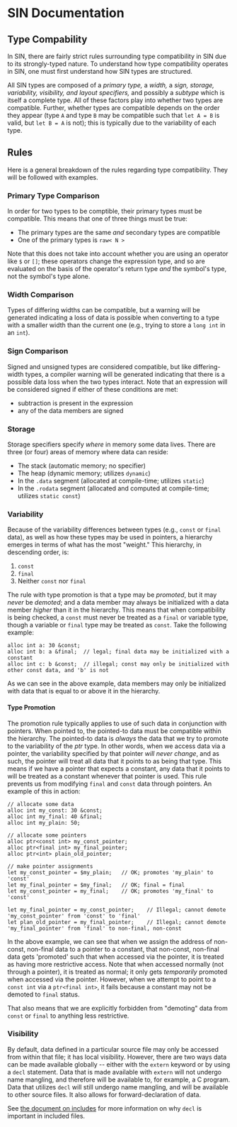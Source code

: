 # SIN Documentation

## Type Compability

In SIN, there are fairly strict rules surrounding type compatibility in SIN due to its strongly-typed nature. To understand how type compatibility operates in SIN, one must first understand how SIN types are structured.

All SIN types are composed of a *primary type,* a *width,* a *sign,* *storage, variability, visibility, and layout specifiers,* and possibly a *subtype* which is itself a complete type. All of these factors play into whether two types are compatible. Further, whether types are compatible depends on the order they appear (type `A` and type `B` may be compatible such that `let A = B` is valid, but `let B = A` is not); this is typically due to the variability of each type.

## Rules

Here is a general breakdown of the rules regarding type compatibility. They will be followed with examples.

### Primary Type Comparison

In order for two types to be comptible, their primary types must be compatible. This means that one of three things must be true:

* The primary types are the same *and* secondary types are compatible
* One of the primary types is `raw< N >`

Note that this does not take into account whether you are using an operator like `$` or `[]`; these operators change the expression type, and so are evaluated on the basis of the operator's return type *and* the symbol's type, not the symbol's type alone.

### Width Comparison

Types of differing widths can be compatible, but a warning will be generated indicating a loss of data is possible when converting to a type with a smaller width than the current one (e.g., trying to store a `long int` in an `int`).

### Sign Comparison

Signed and unsigned types are considered compatible, but like differing-width types, a compiler warning will be generated indicating that there is a possible data loss when the two types interact. Note that an expression will be considered signed if either of these conditions are met:

* subtraction is present in the expression
* any of the data members are signed

### Storage

Storage specifiers specify _where_ in memory some data lives. There are three (or four) areas of memory where data can reside:

* The stack (automatic memory; no specifier)
* The heap (dynamic memory; utilizes `dynamic`)
* In the `.data` segment (allocated at compile-time; utilizes `static`)
* In the `.rodata` segment (allocated and computed at compile-time; utilizes `static const`)

### Variability

Because of the variability differences between types (e.g., `const` or `final` data), as well as how these types may be used in pointers, a hierarchy emerges in terms of what has the most "weight." This hierarchy, in descending order, is:

1. `const`
2. `final`
3. Neither `const` nor `final`

The rule with type promotion is that a type may be *promoted*, but it may *never* be *demoted*; and a data member may always be initialized with a data member *higher* than it in the hierarchy. This means that when compatibility is being checked, a `const` must never be treated as a `final` or variable type, though a variable or `final` type may be treated as `const`. Take the following example:

    alloc int a: 30 &const;
    alloc int b: a &final;  // legal; final data may be initialized with a constant
    alloc int c: b &const;  // illegal; const may only be initialized with other const data, and 'b' is not

As we can see in the above example, data members may only be initialized with data that is equal to or above it in the hierarchy.

#### Type Promotion

The promotion rule typically applies to use of such data in conjunction with pointers. When pointed to, the pointed-to data must be compatible within the hierarchy. The pointed-to data is *always* the data that we try to promote to the variability of the *ptr* type. In other words, when we access data via a pointer, the variability specified by that pointer *will never change*, and as such, the pointer will treat all data that it points to as being that type. This means if we have a pointer that expects a constant, any data that it points to will be treated as a constant whenever that pointer is used. This rule prevents us from modifying `final` and `const` data through pointers. An example of this in action:

    // allocate some data
    alloc int my_const: 30 &const;
    alloc int my_final: 40 &final;
    alloc int my_plain: 50;

    // allocate some pointers
    alloc ptr<const int> my_const_pointer;
    alloc ptr<final int> my_final_pointer;
    alloc ptr<int> plain_old_pointer;

    // make pointer assignments
    let my_const_pointer = $my_plain;   // OK; promotes 'my_plain' to 'const'
    let my_final_pointer = $my_final;   // OK; final = final
    let my_const_pointer = my_final;    // OK; promotes 'my_final' to 'const'

    let my_final_pointer = my_const_pointer;    // Illegal; cannot demote 'my_const_pointer' from 'const' to 'final'
    let plan_old_pointer = my_final_pointer;    // Illegal; cannot demote 'my_final_pointer' from 'final' to non-final, non-const

In the above example, we can see that when we assign the address of non-const, non-final data to a pointer to a constant, that non-const, non-final data gets 'promoted' such that when accessed via the pointer, it is treated as having more restrictive access. Note that when accessed normally (not through a pointer), it is treated as normal; it only gets *temporarily* promoted when accessed via the pointer. However, when we attempt to point to a `const int` via a `ptr<final int>`, it fails because a constant may not be demoted to `final` status.

That also means that we are explicitly forbidden from "demoting" data from `const` or `final` to anything less restrictive.

### Visibility

By default, data defined in a particular source file may only be accessed from within that file; it has local visibility. However, there are two ways data can be made available globally -- either with the `extern` keyword or by using a `decl` statement. Data that is made available with `extern` will not undergo name mangling, and therefore will be available to, for example, a C program. Data that utilizes `decl` will still undergo name mangling, and will be available to other source files. It also allows for forward-declaration of data.

See [the document on includes](Includes) for more information on why `decl` is important in included files.
